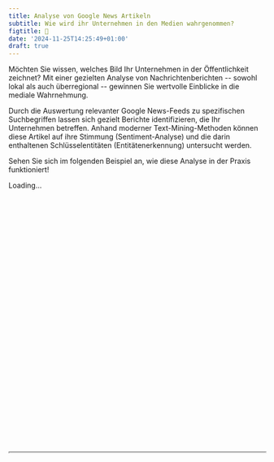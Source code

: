 ```yaml
---
title: Analyse von Google News Artikeln
subtitle: Wie wird ihr Unternehmen in den Medien wahrgenommen?
figtitle: 📰
date: '2024-11-25T14:25:49+01:00'
draft: true
---
```



Möchten Sie wissen, welches Bild Ihr Unternehmen in der Öffentlichkeit zeichnet? Mit einer gezielten Analyse von Nachrichtenberichten -- sowohl lokal als auch überregional -- gewinnen Sie wertvolle Einblicke in die mediale Wahrnehmung.

Durch die Auswertung relevanter Google News-Feeds zu spezifischen Suchbegriffen lassen sich gezielt Berichte identifizieren, die Ihr Unternehmen betreffen. Anhand moderner Text-Mining-Methoden können diese Artikel auf ihre Stimmung (Sentiment-Analyse) und die darin enthaltenen Schlüsselentitäten (Entitätenerkennung) untersucht werden.

Sehen Sie sich im folgenden Beispiel an, wie diese Analyse in der Praxis funktioniert!

<div id="loader-36c0ed98" class="d-flex justify-content-center justify-content-center align-items-center" style="width: 100%; height: 400pt;">
  <div class="spinner-border text-primary" role="status">
    <span class="sr-only">Loading...</span>
  </div>
</div>
<iframe id="iframe-36c0ed98" scrolling="no" loading="lazy" style="width: 100%; height: 0;"></iframe>
<script>$(document).ready(function(){
  $('#iframe-36c0ed98').attr('src', 'https://shiny.dsjlu.wirtschaft.uni-giessen.de/case_study-1/');
  $('#iframe-36c0ed98').on('load', function() {
     $('#loader-36c0ed98').remove();
  });
});</script>
<script>var domains = ['https://shiny.dsjlu.wirtschaft.uni-giessen.de'];
iframeResize(
  {waitForLoad: false, license: 'GPLv3', checkOrigin: domains}, 
  '#iframe-36c0ed98'
);</script>
